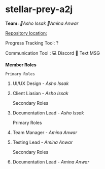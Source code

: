 # stellar-prey-a2j

**Team:**  *🦋Asho Issak* *🌹Amina Anwar*

[Repository location:](https://github.com/soft-eng-practicum/stellar-prey-a2j)

Progress Tracking Tool: ?

Communication Tool : 💻 Discord 📲 Text MSG 

**Member Roles**

	Primary Roles
1. UI/UX Design - *Asho Issak*
2. Client Liasian - *Asho Issak*

	Secondary Roles

3. Documentation Lead - *Asho Issak*
	
	
	Primary Roles
1. Team Manager - *Amina Anwar*
2. Testing Lead - *Amina Anwar*

	Secondary Roles

3. Documentation Lead - *Amina Anwar*



